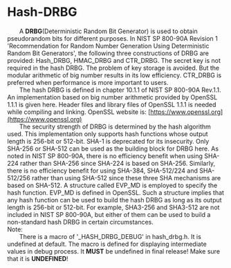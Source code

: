 # Hash-DRBG
&ensp;&ensp;&ensp;&ensp;A **DRBG**(Deterministic Random Bit Generator) is used to obtain pseudorandom bits for different purposes. In NIST SP 800-90A Revision 1 'Recommendation for Random Number Generation Using Deterministic Random Bit Generators', the following three constructions of DRBG are provided: Hash\_DRBG, HMAC\_DRBG and CTR\_DRBG. The secret key is not required in the hash DRBG. The problem of key storage is avoided. But the modular arithmetic of big number results in its low efficiency. CTR\_DRBG is preferred when performance is more important to users.  
&ensp;&ensp;&ensp;&ensp;The hash DRBG is defined in chapter 10.1.1 of NIST SP 800-90A Rev.1.1. An implementation based on big number arithmetic provided by OpenSSL 1.1.1 is given here. Header files and library files of OpenSSL 1.1.1 is needed while compiling and linking. OpenSSL website is: [https://www.openssl.org](https://www.openssl.org)  
&ensp;&ensp;&ensp;&ensp;The security strength of DRBG is determined by the hash algorithm used. This implementation only supports hash functions whose output length is 256-bit or 512-bit. SHA-1 is deprecated for its insecurity. Only SHA-256 or SHA-512 can be used as the building block for DRBG here. As noted in NIST SP 800-90A, there is no efficiency benefit when using SHA-224 rather than SHA-256 since SHA-224 is based on SHA-256. Similarly, there is no efficiency benefit for using SHA-384, SHA-512/224 and SHA-512/256 rather than using SHA-512 since these three SHA mechanisms are based on SHA-512. A structure called EVP\_MD is employed to specify the hash function. EVP\_MD is defined in OpenSSL. Such a structure implies that any hash function can be used to build the hash DRBG as long as its output length is 256-bit or 512-bit. For example, SHA3-256 and SHA3-512 are not included in NIST SP 800-90A, but either of them can be used to build a non-standard hash DRBG in certain circumstances.  
Note:  
&ensp;&ensp;&ensp;&ensp;There is a macro of '\_HASH_DRBG_DEBUG' in hash\_drbg.h. It is undefined at default. The macro is defined for displaying intermediate values in debug process. It **MUST** be undefined in final release! Make sure that it is **UNDEFINED**!
